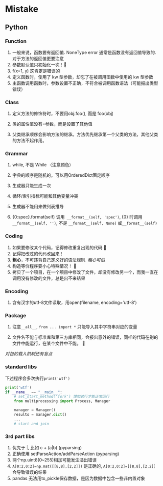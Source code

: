 # Mistake

## Python

### Function

1. 一般来说，函数要有返回值. NoneType error 通常是函数没有返回值导致的. 对于方法的返回值更要注意
2. 参数默认值只初始化一次！:construction:
3. f(x=1, y) 这肯定是错误的
4. 定义函数时，使用了 kw 型参数，却忘了在被调用函数中使用的 kw 型参数
5. 主函数调用函数时，参数设置不正确，不符合被调用函数语法（可能报出类型错误）



### Class

1. 定义方法的修饰符时，不要用obj.foo(), 而是 foo(obj)

2. 类的属性值没有=参数，而是设置了其他值

3. 父类继承顺序会影响方法的继承。方法优先继承第一个父类的方法，其他父类的方法不起作用。

   

### Grammar

1. while, 不是 While （注意颜色）

2. 字典的顺序是随机的。可以用OrderedDict固定顺序

3. 生成器只能生成一次

4. 循环/索引指标可能和其他变量冲突

5. 生成器不能用来做列表推导

6. {0:spec}.format(self) 调用` __format__(self, 'spec')`, {0} 时调用 `__format__(self, '')`, 不是 `__format__(self, None)` 或` __format__(self) `

   

### Coding

1. 如果要修改某个代码，记得修改重复出现的代码 :construction:
2. 记得把改过的代码改回来！
3. **粗心**，不可违背自己定义好的语法规则. *粗心可怕*
4. 构造等价程序要小心特殊情况！ 🚧
5. 拷贝了一个项目，在一个项目中修改了文件，却没有修改另一个，而我一直在调用没有修改的文件，总是出不来结果



### Encoding

1. 含有汉字的utf-8文件读取，用open(filename, encoding='utf-8')

   

### Package

1. 注意`__all__`, `from ... import *` 只能导入其中字符串对应的变量

2. 文件名不能与标准库和第三方库相同，会报出意外的错误，同样的代码在别的文件中能运行，在某个文件中不能。 🚧

*对包的载入机制还有盲点*

### standard libs

下述程序会多次执行`print('wtf')`

```python
print('wtf')
if __name__ == "__main__":
    # set_start_method('fork') 增加这行才能正常运行
    from multiprocessing import Process, Manager

    manager = Manager()
    results = manager.dict()
    ...
    # start and join
```

### 3rd part libs

1. 优先于 |, 比如 c + (a|b) (pyparsing)
2. 正确使用 setParseAction/addParseAction (pyparsing)
3. 两个np.uint8(0~255)相加可能发生溢出错误
4. `A[0:2,0:2]=np.mat([[8,8],[2,2]])` 是正确的, `A[0:2,0:2]=[[8,8],[2,2]]` 会导致错误的结果
5. pandas 无法用to_pickle保存数据，是因为数据中包含一些非内置对象
